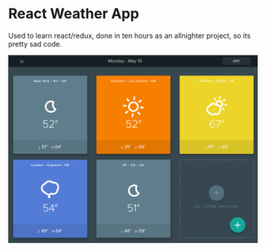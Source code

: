 # React Weather App

Used to learn react/redux, done in ten hours as an allnighter project, so its pretty sad code.

![Demo](demo.png)
